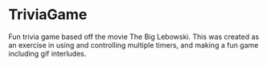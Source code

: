 # TriviaGame

Fun trivia game based off the movie The Big Lebowski.
This was created as an exercise in using and controlling multiple timers, and making a fun game
including gif interludes. 


